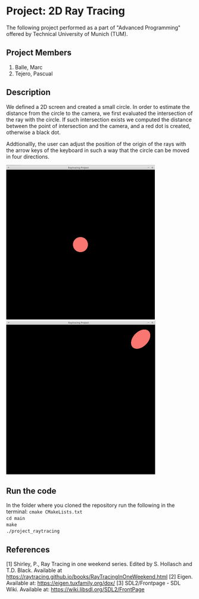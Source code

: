 # Project: 2D Ray Tracing #

The following project performed as a part of "Advanced Programming" offered by Technical University of Munich (TUM). 

## Project Members ##
1. Balle, Marc
2. Tejero, Pascual

## Description ##
We defined a 2D screen and created a small circle. In order to estimate the distance from the circle to the camera, we first evaluated the intersection of the ray with the circle. If such intersection exists we computed the distance between the point of intersection and the camera, and a red dot is created, otherwise a black dot.

Addtionallly, the user can adjust the position of the origin of the rays with the arrow keys of the keyboard in such a way that the circle can be moved in four directions.

<img src="img/result1.png" style="display:inline-block;">
<img src="img/result2.png" style="display:inline-block;">

## Run the code ##
In the folder where you cloned the repository run the following in the terminal:
`cmake CMakeLists.txt`  
`cd main`  
`make`  
`./project_raytracing`  

## References ##
[1] Shirley, P., Ray Tracing in one weekend series. Edited by S. Hollasch and T.D. Black. Available at https://raytracing.github.io/books/RayTracingInOneWeekend.html
[2] Eigen. Available at: https://eigen.tuxfamily.org/dox/
[3] SDL2/Frontpage - SDL Wiki. Available at: https://wiki.libsdl.org/SDL2/FrontPage 
 
